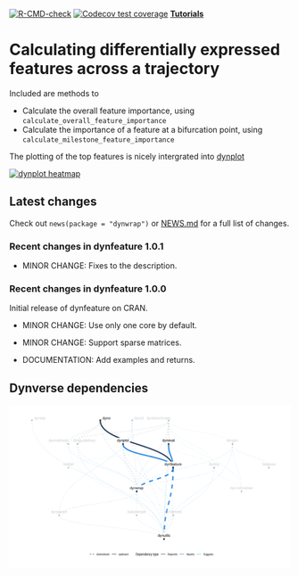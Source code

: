 
<!-- README.md is generated from README.Rmd. Please edit that file -->
<!-- badges: start -->

[![R-CMD-check](https://github.com/dynverse/dynfeature/actions/workflows/R-CMD-check.yaml/badge.svg)](https://github.com/dynverse/dynfeature/actions/workflows/R-CMD-check.yaml)
[![Codecov test
coverage](https://codecov.io/gh/dynverse/dynfeature/branch/master/graph/badge.svg)](https://app.codecov.io/gh/dynverse/dynfeature?branch=master)
[**Tutorials**](https://dynverse.org) <!-- badges: end -->

# Calculating differentially expressed features across a trajectory

Included are methods to

-   Calculate the overall feature importance, using
    `calculate_overall_feature_importance`
-   Calculate the importance of a feature at a bifurcation point, using
    `calculate_milestone_feature_importance`

The plotting of the top features is nicely intergrated into
[dynplot](https://github.com/dynverse/dynplot)

[![dynplot
heatmap](https://raw.githubusercontent.com/dynverse/dynplot/devel/.readme_files/heatmap-1.png)](https://github.com/dynverse/dynplot)

## Latest changes

Check out `news(package = "dynwrap")` or [NEWS.md](NEWS.md) for a full
list of changes.

<!-- This section gets automatically generated from NEWS.md -->

### Recent changes in dynfeature 1.0.1

-   MINOR CHANGE: Fixes to the description.

### Recent changes in dynfeature 1.0.0

Initial release of dynfeature on CRAN.

-   MINOR CHANGE: Use only one core by default.

-   MINOR CHANGE: Support sparse matrices.

-   DOCUMENTATION: Add examples and returns.

## Dynverse dependencies

<!-- Generated by "update_dependency_graphs.R" in the main dynverse repo -->

![](man/figures/dependencies.png)
